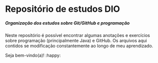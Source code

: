 # Repositório de estudos DIO
##### Organização dos estudos sobre Git/GitHub e programação

Neste repositório é possível encontrar algumas anotações e exercícios sobre programação (principalmente Java) e GitHub.
Os arquivos aqui contidos se modificação constantemente ao longo de meu aprendizado.



Seja bem-vindo(a)! :happy:
